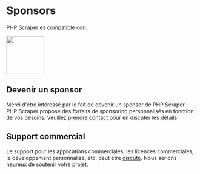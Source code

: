 # Sponsors

PHP Scraper es compatible con:

<a href="https://bringyourownideas.com" target="_blank" rel="noopener noreferrer"><img src="https://bringyourownideas.com/images/byoi-logo.jpg" height="100px"></a>

## Devenir un sponsor

Merci d'être intéressé par le fait de devenir un sponsor de PHP Scraper ! PHP Scraper propose des forfaits de sponsoring personnalisés en fonction de vos besoins. Veuillez [prendre contact](https://peterthaleikis.com/contact) pour en discuter les détails.

## Support commercial

Le support pour les applications commerciales, les licences commerciales, le développement personnalisé, etc. peut être [discuté](https://peterthaleikis.com/contact). Nous serions heureux de soutenir votre projet.